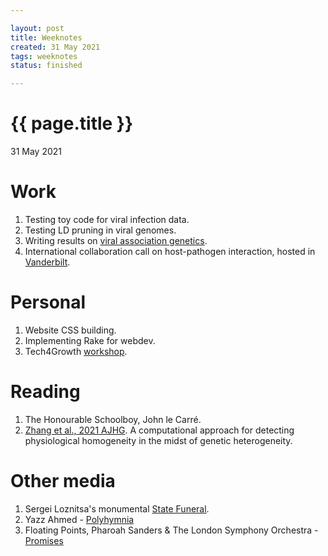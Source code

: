 ```yaml
---

layout: post
title: Weeknotes
created: 31 May 2021
tags: weeknotes
status: finished

---
```


{{ page.title }}
================

<p class="meta">31 May 2021</p>

# Work
1. Testing toy code for viral infection data.
2. Testing LD pruning in viral genomes.
3. Writing results on [viral association genetics](
https://www.ncbi.nlm.nih.gov/labs/virus/vssi/#/virus?SeqType_s=Nucleotide&VirusLineage_ss=Human%20orthopneumovirus,%20taxid:11250).
4. International collaboration call on host-pathogen interaction, hosted in [Vanderbilt](https://www.vanderbilt.edu).

# Personal 
1. Website CSS building.
2. Implementing Rake for webdev.
3. Tech4Growth [workshop](https://tech4growth.ch).

# Reading
1. The Honourable Schoolboy, John le Carré.
2. [Zhang et al., 2021 AJHG](https://pubmed.ncbi.nlm.nih.gov/34015270/). A computational approach for detecting physiological homogeneity in the midst of genetic heterogeneity.

# Other media
1. Sergei Loznitsa's monumental [State Funeral](https://www.imdb.com/title/tt10203842/).
2. Yazz Ahmed - [Polyhymnia](https://www.youtube.com/watch?v=6kKYzuvxsZo)
3. Floating Points, Pharoah Sanders & The London Symphony Orchestra - [Promises](https://www.youtube.com/watch?v=Mn8x0QbN4f8&t=571s)
